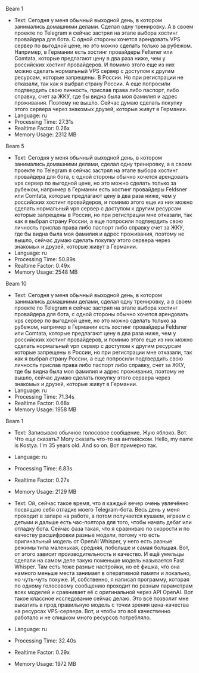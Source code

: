 Beam 1
- Text: Сегодня у меня обычный выходной день, в котором занимались домашними делами. Сделал одну тренировку. А в своем проекте по Telegram я сейчас застрял на этапе выбора хостинг провайдера для бота. С одной стороны хочется арендовать VPS сервер по выгодной цене, но это можно сделать только за рубежом. Например, в Германии есть хостинг провайдеры Feltener или Comtata, которые предлагают цену в два раза ниже, чем у российских хостинг провайдеров. И помимо этого еще из них можно сделать нормальный VPS сервер с доступом к другим ресурсам, которые запрещены. В России. Но при регистрации не отказали, так как я выбрал страну России. А еще попросили подтвердить свою личность, прислав права либо паспорт, либо справку, счет за ЖКУ, где бы видна была моя фамилия и адрес проживания. Поэтому не вышло. Сейчас думаю сделать покупку этого сервера через знакомых друзей, которые живут в Германии.
- Language: ru
- Processing Time: 27.31s
- Realtime Factor: 0.26x
- Memory Usage: 2312 MB

Beam 5
- Text: Сегодня у меня обычный выходной день, в котором занимались домашними делами, сделал одну тренировку, а в своем проекте по Telegram я сейчас застрял на этапе выбора хостинг провайдера для бота, с одной стороны обычно хочется арендовать vps сервер по выгодной цене, но это можно сделать только за рубежом, например в Германии есть хостинг провайдеры Feldsner или Comtata, которые предлагают цену в два раза ниже, чем у российских хостинг провайдеров, и помимо этого еще из них можно сделать нормальный vpn сервер с доступом к другим ресурсам которые запрещены в России, но при регистрации мне отказали, так как я выбрал страну России, а еще попросили подтвердить свою личность прислав права либо паспорт либо справку счет за ЖКУ, где бы видна была моя фамилия и адрес проживания, поэтому не вышло, сейчас думаю сделать покупку этого сервера через знакомых и друзей, которые живут в Германии.
- Language: ru
- Processing Time: 50.89s
- Realtime Factor: 0.49x
- Memory Usage: 2548 MB

Beam 10
- Text: Сегодня у меня обычный выходной день, в котором занимались домашними делами, сделал одну тренировку, а в своем проекте по Telegram я сейчас застрял на этапе выбора хостинг провайдера для бота, с одной стороны обычно хочется арендовать vps сервер по выгодной цене, но это можно сделать только за рубежом, например в Германии есть хостинг провайдеры Feldsner или Comtata, которые предлагают цену в два раза ниже, чем у российских хостинг провайдеров, и помимо этого еще из них можно сделать нормальный vpn сервер с доступом к другим ресурсам которые запрещены в России, но при регистрации мне отказали, так как я выбрал страну России, а еще попросили подтвердить свою личность прислав права либо паспорт либо справку, счет за ЖКУ, где бы видна была моя фамилия и адрес проживания, поэтому не вышло, сейчас думаю сделать покупку этого сервера через знакомых и друзей, которые живут в Германии.
- Language: ru
- Processing Time: 71.34s
- Realtime Factor: 0.68x
- Memory Usage: 1958 MB


Beam 1
- Text: Записываю обычное голосовое сообщение. Жую яблоко. Вот. Что еще сказать? Могу сказать что-то на английском. Hello, my name is Kostya. I'm 35 years old. And so on. Вот примерно так.
- Language: ru
- Processing Time: 6.83s
- Realtime Factor: 0.27x
- Memory Usage: 2129 MB

- Text: Ой, сейчас такое время, что я каждый вечер очень увлечённо посвящаю себя отладке моего Telegram-бота. Весь день у меня проходит в запаре на работе, а потом получается кушаем, играем с детьми и дальше есть час-полтора для того, чтобы начать дебаг или отладку бота. Сейчас фаза такая, что я сравниваю по скорости и по качеству расшифровки разные модели, потому что есть оригинальный модель от OpenAI Whisper, у него есть разные режимы типа маленькая, средняя, побольше и самая большая. Вот, от этого зависит производительность и качество. И ещё умельцы сделали на самом деле такую поменьше модель называется Fast Whisper. Там есть тоже разные настройки, но её фишка, что она намного меньше места занимает в оперативной памяти и локально, но чуть-чуть похуже. И, собственно, я написал программу, которая по одному голосовому сообщению проходит по разным параметрам всех моделей и сравнивает её с оригинальной через API OpenAI. Вот такое классное исследование сейчас делаю. Это всё позволит мне выкатить в прод правильную модель с точки зрения цена-качества на ресурсах VPS-сервера. Вот, и чтобы это всё качественно работало и не слишком много ресурсов потребляло.
- Language: ru
- Processing Time: 32.40s
- Realtime Factor: 0.29x
- Memory Usage: 1972 MB
